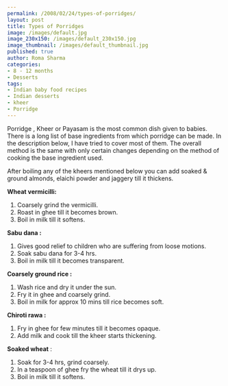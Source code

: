```yaml
--- 
permalink: /2008/02/24/types-of-porridges/
layout: post
title: Types of Porridges
image: /images/default.jpg
image_230x150: /images/default_230x150.jpg
image_thumbnail: /images/default_thumbnail.jpg
published: true
author: Roma Sharma
categories: 
- 8 - 12 months
- Desserts
tags:
- Indian baby food recipes
- Indian desserts
- kheer
- Porridge
---
```

Porridge , Kheer or Payasam  is the most common dish given to babies. There is a  long list of base ingredients from which porridge can be made. In the description below, I have tried to cover most of them. The overall method is the same with only certain changes depending on the method of cooking the base ingredient used.

After boiling any of the kheers mentioned below you can add soaked &amp; ground almonds, elaichi powder and jaggery till it thickens.

<strong>Wheat vermicilli:</strong>
<ol>
	<li>Coarsely grind the vermicilli.</li>
	<li>Roast in ghee till it becomes brown.</li>
	<li>Boil in milk till it softens.</li>
</ol>
<strong>Sabu dana :</strong>
<ol>
	<li>Gives good relief to children who are suffering from loose motions.</li>
	<li>Soak sabu dana for 3-4 hrs.</li>
	<li>Boil in milk till it becomes transparent.</li>
</ol>
<strong>Coarsely ground rice :</strong>
<ol>
	<li>Wash rice and dry it under the sun.</li>
	<li>Fry it in ghee and coarsely grind.</li>
	<li>Boil in milk for approx 10 mins till rice becomes soft.</li>
</ol>
<strong>Chiroti rawa :</strong>
<ol>
	<li>Fry in ghee for few minutes till it becomes opaque.</li>
	<li>Add milk and cook till the kheer starts thickening.</li>
</ol>
<strong>Soaked wheat</strong> :
<ol>
	<li>Soak for 3-4 hrs, grind coarsely.</li>
	<li>In a teaspoon of ghee fry the wheat till it drys up.</li>
	<li>Boil in milk till it softens.</li>
</ol>
